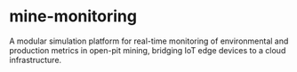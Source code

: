 # mine-monitoring
A modular simulation platform for real-time monitoring of environmental and production metrics in open-pit mining, bridging IoT edge devices to a cloud infrastructure.
